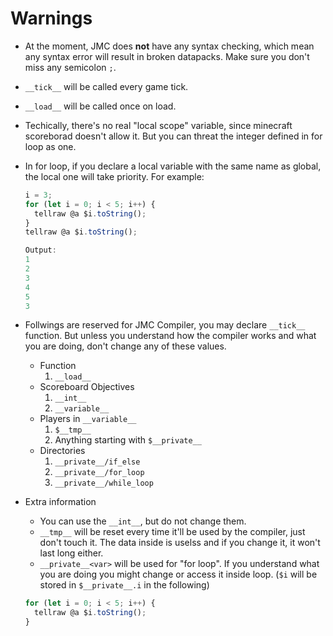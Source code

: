 # Warnings

- At the moment, JMC does **not** have any syntax checking, which mean any syntax error will result in broken datapacks. Make sure you don't miss any semicolon `;`.

- `__tick__` will be called every game tick.
- `__load__` will be called once on load.

- Techically, there's no real "local scope" variable, since minecraft scoreborad doesn't allow it. But you can threat the integer defined in for loop as one.

- In for loop, if you declare a local variable with the same name as global, the local one will take priority. For example:
  ```javascript
  i = 3;
  for (let i = 0; i < 5; i++) {
    tellraw @a $i.toString();
  }
  tellraw @a $i.toString();

  Output:
  1
  2
  3
  4
  5
  3
  ```


- Follwings are reserved for JMC Compiler, you may declare `__tick__` function. But unless you understand how the compiler works and what you are doing, don't change any of these values. 
  - Function
    1. `__load__`
  - Scoreboard Objectives
    1. `__int__`
    1. `__variable__`
  - Players in `__variable__`
    1. `$__tmp__`
    1. Anything starting with `$__private__`
  - Directories
    1. `__private__/if_else`
    1. `__private__/for_loop`
    1. `__private__/while_loop`

- Extra information
  - You can use the `__int__`, but do not change them.
  - `__tmp__` will be reset every time it'll be used by the compiler, just don't touch it. The data inside is uselss and if you change it, it won't last long either.
  - `__private__<var>` will be used for "for loop". If you understand what you are doing you might change or access it inside loop. (`$i` will be stored in `$__private__.i` in the following)
  ```javascript
  for (let i = 0; i < 5; i++) {
    tellraw @a $i.toString();
  }
  ```

  